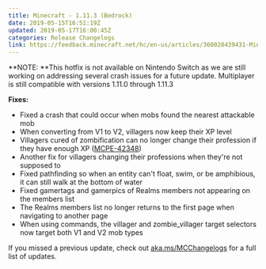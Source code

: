 ```yaml
---
title: Minecraft - 1.11.3 (Bedrock)
date: 2019-05-15T16:51:19Z
updated: 2019-05-17T16:00:45Z
categories: Release Changelogs
link: https://feedback.minecraft.net/hc/en-us/articles/360028439431-Minecraft-1-11-3-Bedrock
---
```


**NOTE: **This hotfix is not available on Nintendo Switch as we are still working on addressing several crash issues for a future update. Multiplayer is still compatible with versions 1.11.0 through 1.11.3

**Fixes:**

- Fixed a crash that could occur when mobs found the nearest attackable mob
- When converting from V1 to V2, villagers now keep their XP level
- Villagers cured of zombification can no longer change their profession if they have enough XP ([MCPE-42348](https://bugs.mojang.com/browse/MCPE-42348))
- Another fix for villagers changing their professions when they're not supposed to
- Fixed pathfinding so when an entity can't float, swim, or be amphibious, it can still walk at the bottom of water
- Fixed gamertags and gamerpics of Realms members not appearing on the members list
- The Realms members list no longer returns to the first page when navigating to another page
- When using commands, the villager and zombie_villager target selectors now target both V1 and V2 mob types

If you missed a previous update, check out [aka.ms/MCChangelogs](https://aka.ms/MCChangelogs) for a full list of updates.
